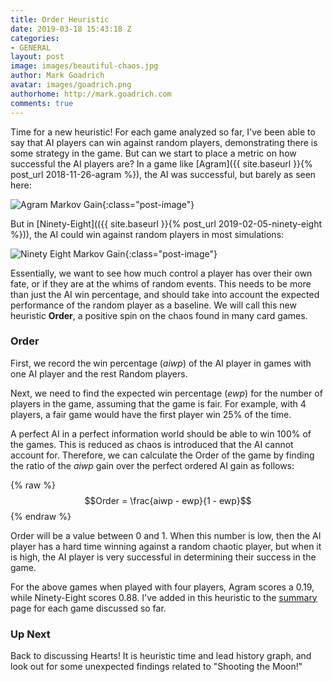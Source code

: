 ```yaml
---
title: Order Heuristic
date: 2019-03-18 15:43:18 Z
categories:
- GENERAL
layout: post
image: images/beautiful-chaos.jpg
author: Mark Goadrich
avatar: images/goadrich.png
authorhome: http://mark.goadrich.com
comments: true
---
```


Time for a new heuristic! For each game analyzed so far, I've been able to say that
AI players can win against random players, demonstrating there is some strategy in the game.
But can we start to place a metric on how successful the AI players are? In a game like
[Agram]({{ site.baseurl }}{% post_url 2018-11-26-agram %}), the AI was successful, but barely as seen here:

![Agram Markov Gain]({{site.url}}{{site.baseurl}}/images/agram/winprob.png){:class="post-image"}

But in [Ninety-Eight](({{ site.baseurl }}{% post_url 2019-02-05-ninety-eight %})), 
the AI could win against random players in most simulations:

![Ninety Eight Markov Gain]({{site.url}}{{site.baseurl}}/images/ninetyeight/winprob.png){:class="post-image"}

Essentially,
we want to see how much control a player has over their own fate, or if they are at
the whims of random events. This needs to be more than just the AI win percentage,
and should take into account the expected performance of the random player as a baseline.
We will call this new heuristic **Order**, a positive spin
on the chaos found in many card games.

### Order

First, we record the win percentage (*aiwp*) of the AI player in games with one AI player and
the rest Random players.

Next, we need to find the expected win percentage (*ewp*) for the number of 
players in the game, assuming that the game is fair. For example, with 4 players, 
a fair game would have the first player win 25% of the time. 

A perfect AI in a perfect information world should be able to win 100% of the games.
This is reduced as chaos is introduced that the AI cannot account for. Therefore, 
we can calculate the Order of the game by finding the ratio of the *aiwp* gain over
the perfect ordered AI gain as follows:

 {% raw %}
  $$Order = \frac{aiwp - ewp}{1 - ewp}$$
 {% endraw %}

Order will be a value between 0 and 1.
When this number is low, then the AI player has a hard time winning against a random chaotic
player, but when it is high, the AI player is very successful in determining their success
in the game. 

For the above games when played with four players, Agram scores a 0.19, while Ninety-Eight
scores 0.88.  I've added in this heuristic to the 
[summary]({{site.url}}{{site.baseurl}}/leads) page for each game discussed so far.

### Up Next

Back to discussing Hearts! It is heuristic time and lead history graph, and look out for 
some unexpected findings related to "Shooting the Moon!"
